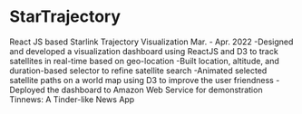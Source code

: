 # StarTrajectory
React JS based Starlink Trajectory Visualization   Mar. - Apr. 2022 -Designed and developed a visualization dashboard using ReactJS and D3 to track satellites in real-time based on geo-location -Built location, altitude, and duration-based selector to refine satellite search -Animated selected satellite paths on a world map using D3 to improve the user friendness -Deployed the dashboard to Amazon Web Service for demonstration Tinnews: A Tinder-like News App                               
